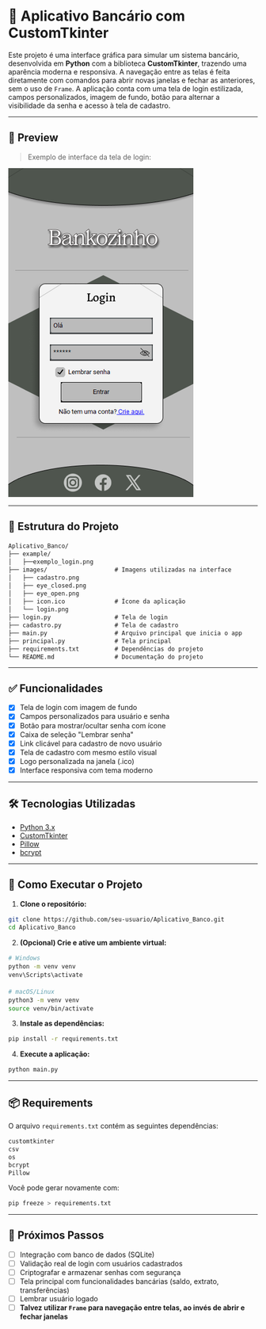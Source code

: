 # 🏦 Aplicativo Bancário com CustomTkinter

Este projeto é uma interface gráfica para simular um sistema bancário, desenvolvida em **Python** com a biblioteca **CustomTkinter**, trazendo uma aparência moderna e responsiva. A navegação entre as telas é feita diretamente com comandos para abrir novas janelas e fechar as anteriores, sem o uso de `Frame`. A aplicação conta com uma tela de login estilizada, campos personalizados, imagem de fundo, botão para alternar a visibilidade da senha e acesso à tela de cadastro.

---

## 📸 Preview

> Exemplo de interface da tela de login:

![Tela de Login](example/exemplo_login.png)

---

## 📁 Estrutura do Projeto

```
Aplicativo_Banco/
├── example/
│   ├──exemplo_login.png
├── images/                   # Imagens utilizadas na interface
│   ├── cadastro.png
│   ├── eye_closed.png
│   ├── eye_open.png
│   ├── icon.ico              # Ícone da aplicação
│   └── login.png
├── login.py                  # Tela de login
├── cadastro.py               # Tela de cadastro 
├── main.py                   # Arquivo principal que inicia o app
├── principal.py              # Tela principal
├── requirements.txt          # Dependências do projeto
└── README.md                 # Documentação do projeto
```

---

## ✅ Funcionalidades

- [x] Tela de login com imagem de fundo
- [x] Campos personalizados para usuário e senha
- [x] Botão para mostrar/ocultar senha com ícone
- [x] Caixa de seleção "Lembrar senha"
- [x] Link clicável para cadastro de novo usuário
- [x] Tela de cadastro com mesmo estilo visual
- [x] Logo personalizada na janela (.ico)
- [x] Interface responsiva com tema moderno

---

## 🛠 Tecnologias Utilizadas

- [Python 3.x](https://www.python.org/)
- [CustomTkinter](https://github.com/TomSchimansky/CustomTkinter)
- [Pillow](https://pillow.readthedocs.io/)
- [bcrypt](https://pypi.org/project/bcrypt/)

---

## 🚀 Como Executar o Projeto

1. **Clone o repositório:**

```bash
git clone https://github.com/seu-usuario/Aplicativo_Banco.git
cd Aplicativo_Banco
```

2. **(Opcional) Crie e ative um ambiente virtual:**

```bash
# Windows
python -m venv venv
venv\Scripts\activate

# macOS/Linux
python3 -m venv venv
source venv/bin/activate
```

3. **Instale as dependências:**

```bash
pip install -r requirements.txt
```

4. **Execute a aplicação:**

```bash
python main.py
```

---

## 📦 Requirements

O arquivo `requirements.txt` contém as seguintes dependências:

```
customtkinter
csv
os
bcrypt
Pillow
```

Você pode gerar novamente com:

```bash
pip freeze > requirements.txt
```

---

## 🧠 Próximos Passos

- [ ] Integração com banco de dados (SQLite)
- [ ] Validação real de login com usuários cadastrados
- [ ] Criptografar e armazenar senhas com segurança
- [ ] Tela principal com funcionalidades bancárias (saldo, extrato, transferências)
- [ ] Lembrar usuário logado
- [ ] **Talvez utilizar `Frame` para navegação entre telas, ao invés de abrir e fechar janelas**
